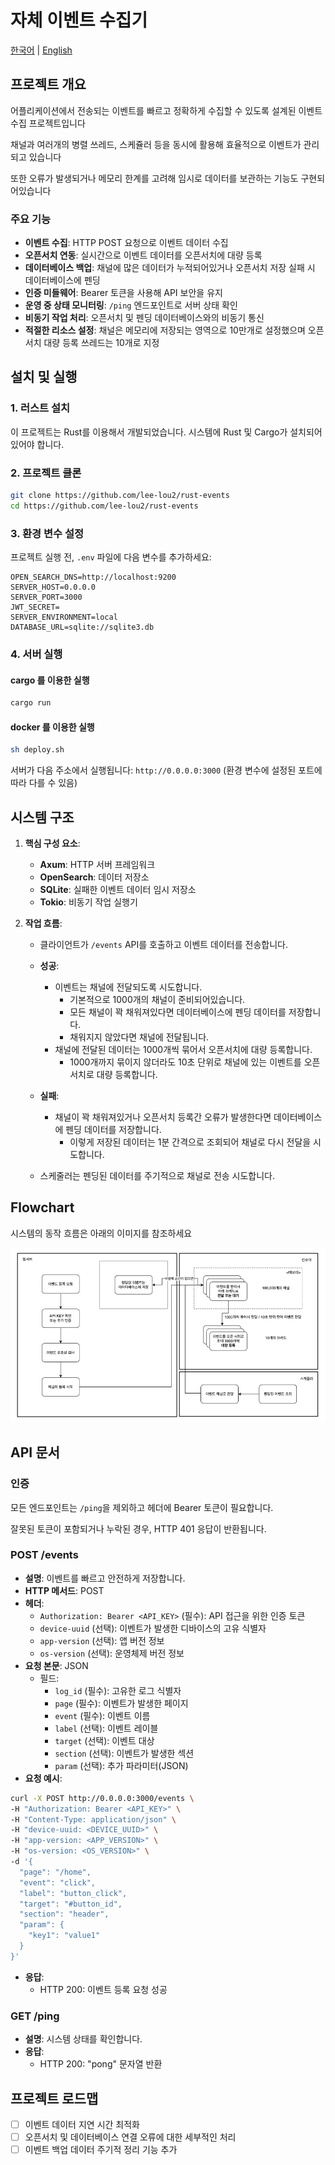# 자체 이벤트 수집기

[한국어](README.ko.md) | [English](README.md)

## 프로젝트 개요

어플리케이션에서 전송되는 이벤트를 빠르고 정확하게 수집할 수 있도록 설계된 이벤트 수집 프로젝트입니다

채널과 여러개의 병렬 쓰레드, 스케쥴러 등을 동시에 활용해 효율적으로 이벤트가 관리되고 있습니다

또한 오류가 발생되거나 메모리 한계를 고려해 임시로 데이터를 보관하는 기능도 구현되어있습니다

### 주요 기능

- **이벤트 수집**: HTTP POST 요청으로 이벤트 데이터 수집
- **오픈서치 연동**: 실시간으로 이벤트 데이터를 오픈서치에 대량 등록
- **데이터베이스 백업**: 채널에 많은 데이터가 누적되어있거나 오픈서치 저장 실패 시 데이터베이스에 펜딩
- **인증 미들웨어**: Bearer 토큰을 사용해 API 보안을 유지
- **운영 중 상태 모니터링**: `/ping` 엔드포인트로 서버 상태 확인
- **비동기 작업 처리**: 오픈서치 및 펜딩 데이터베이스와의 비동기 통신
- **적절한 리소스 설정**: 채널은 메모리에 저장되는 영역으로 10만개로 설정했으며 오픈서치 대량 등록 쓰레드는 10개로 지정

## 설치 및 실행

### 1. 러스트 설치

이 프로젝트는 Rust를 이용해서 개발되었습니다. 시스템에 Rust 및 Cargo가 설치되어 있어야 합니다.

### 2. 프로젝트 클론

``` bash
git clone https://github.com/lee-lou2/rust-events
cd https://github.com/lee-lou2/rust-events
```

### 3. 환경 변수 설정

프로젝트 실행 전, `.env` 파일에 다음 변수를 추가하세요:

``` dotenv
OPEN_SEARCH_DNS=http://localhost:9200
SERVER_HOST=0.0.0.0
SERVER_PORT=3000
JWT_SECRET=
SERVER_ENVIRONMENT=local
DATABASE_URL=sqlite://sqlite3.db
```

### 4. 서버 실행

#### cargo 를 이용한 실행

``` bash
cargo run
```

#### docker 를 이용한 실행

```bash
sh deploy.sh
```

서버가 다음 주소에서 실행됩니다: `http://0.0.0.0:3000` (환경 변수에 설정된 포트에 따라 다를 수 있음)

## 시스템 구조

1. **핵심 구성 요소**:
    - **Axum**: HTTP 서버 프레임워크
    - **OpenSearch**: 데이터 저장소
    - **SQLite**: 실패한 이벤트 데이터 임시 저장소
    - **Tokio**: 비동기 작업 실행기

2. **작업 흐름**:
    - 클라이언트가 `/events` API를 호출하고 이벤트 데이터를 전송합니다.
    - **성공**:
        - 이벤트는 채널에 전달되도록 시도합니다.
            - 기본적으로 1000개의 채널이 준비되어있습니다.
            - 모든 채널이 꽉 채워져있다면 데이터베이스에 펜딩 데이터를 저장합니다.
            - 채워지지 않았다면 채널에 전달됩니다.
        - 채널에 전달된 데이터는 1000개씩 묶어서 오픈서치에 대량 등록합니다.
            - 1000개까지 묶이지 않더라도 10초 단위로 채널에 있는 이벤트를 오픈서치로 대량 등록합니다.
    - **실패**:
        - 채널이 꽉 채워져있거나 오픈서치 등록간 오류가 발생한다면 데이터베이스에 펜딩 데이터를 저장합니다.
            - 이렇게 저장된 데이터는 1분 간격으로 조회되어 채널로 다시 전달을 시도합니다.

    - 스케줄러는 펜딩된 데이터를 주기적으로 채널로 전송 시도합니다.

## Flowchart

시스템의 동작 흐름은 아래의 이미지를 참조하세요

![flowchart.png](docs/flowchart.png)

## API 문서

### **인증**

모든 엔드포인트는 `/ping`을 제외하고 헤더에 Bearer 토큰이 필요합니다.

잘못된 토큰이 포함되거나 누락된 경우, HTTP 401 응답이 반환됩니다.

### **POST /events**

- **설명**: 이벤트를 빠르고 안전하게 저장합니다.
- **HTTP 메서드**: POST
- **헤더**:
    - `Authorization: Bearer <API_KEY>` (필수): API 접근을 위한 인증 토큰
    - `device-uuid` (선택): 이벤트가 발생한 디바이스의 고유 식별자
    - `app-version` (선택): 앱 버전 정보
    - `os-version` (선택): 운영체제 버전 정보
- **요청 본문**: JSON
    - 필드:
        - `log_id` (필수): 고유한 로그 식별자
        - `page` (필수): 이벤트가 발생한 페이지
        - `event` (필수): 이벤트 이름
        - `label` (선택): 이벤트 레이블
        - `target` (선택): 이벤트 대상
        - `section` (선택): 이벤트가 발생한 섹션
        - `param` (선택): 추가 파라미터(JSON)
- **요청 예시**:

```bash
curl -X POST http://0.0.0.0:3000/events \
-H "Authorization: Bearer <API_KEY>" \
-H "Content-Type: application/json" \
-H "device-uuid: <DEVICE_UUID>" \
-H "app-version: <APP_VERSION>" \
-H "os-version: <OS_VERSION>" \
-d '{
  "page": "/home",
  "event": "click",
  "label": "button_click",
  "target": "#button_id",
  "section": "header",
  "param": {
    "key1": "value1"
  }
}'
```

- **응답**:
    - HTTP 200: 이벤트 등록 요청 성공

### **GET /ping**

- **설명**: 시스템 상태를 확인합니다.
- **응답**:
    - HTTP 200: "pong" 문자열 반환

## 프로젝트 로드맵

- [ ] 이벤트 데이터 지연 시간 최적화
- [ ] 오픈서치 및 데이터베이스 연결 오류에 대한 세부적인 처리
- [ ] 이벤트 백업 데이터 주기적 정리 기능 추가
